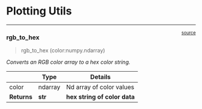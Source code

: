 # Plotting Utils


<!-- WARNING: THIS FILE WAS AUTOGENERATED! DO NOT EDIT! -->

------------------------------------------------------------------------

<a
href="https://github.com/redam94/common_regression_issues/blob/main/common_regression_issues/utils/plotting.py#L12"
target="_blank" style="float:right; font-size:smaller">source</a>

### rgb_to_hex

>  rgb_to_hex (color:numpy.ndarray)

*Converts an RGB color array to a hex color string.*

<table>
<thead>
<tr>
<th></th>
<th><strong>Type</strong></th>
<th><strong>Details</strong></th>
</tr>
</thead>
<tbody>
<tr>
<td>color</td>
<td>ndarray</td>
<td>Nd array of color values</td>
</tr>
<tr>
<td><strong>Returns</strong></td>
<td><strong>str</strong></td>
<td><strong>hex string of color data</strong></td>
</tr>
</tbody>
</table>
